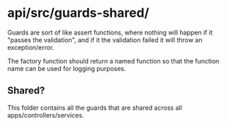 # api/src/guards-shared/
Guards are sort of like assert functions, where nothing will happen if it "passes the validation", and if it the validation failed it will throw an exception/error.

The factory function should return a named function so that the function name can be used for logging purposes.

## Shared?
This folder contains all the guards that are shared across all apps/controllers/services.